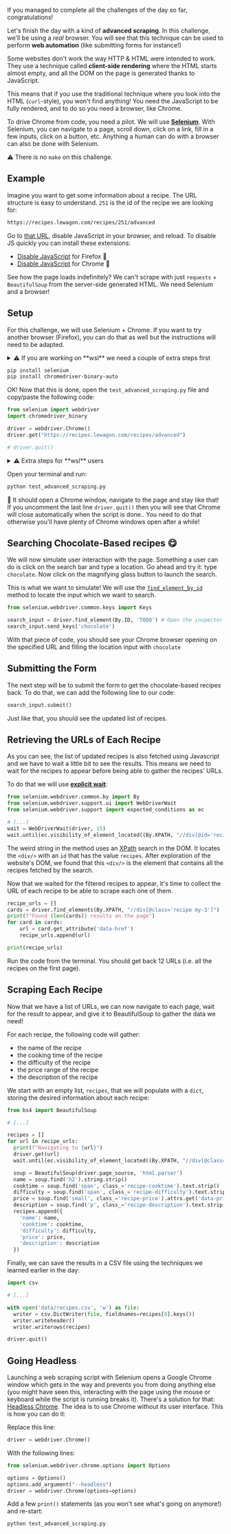 If you managed to complete all the challenges of the day so far, congratulations!

Let's finish the day with a kind of **advanced scraping**. In this challenge, we'll be using a _real_ browser. You will see that this technique can be used to perform **web automation** (like submitting forms for instance!)

Some websites don't work the way HTTP & HTML were intended to work. They use a technique called **client-side rendering** where the HTML starts almost empty, and all the DOM on the page is generated thanks to JavaScript.

This means that if you use the traditional technique where you look into the HTML (`curl`-style), you won't find anything! You need the JavaScript to be fully rendered, and to do so you need a browser, like Chrome.

To drive Chrome from code, you need a pilot. We will use [**Selenium**](https://www.seleniumhq.org/). With Selenium, you can navigate to a page, scroll down, click on a link, fill in a few inputs, click on a button, etc. Anything a human can do with a browser can also be done with Selenium.

⚠️ There is no `make` on this challenge.

## Example

Imagine you want to get some information about a recipe. The URL structure is easy to understand. `251` is the id of the recipe we are looking for:

```bash
https://recipes.lewagon.com/recipes/251/advanced
```

Go to [that URL](https://recipes.lewagon.com/recipes/advanced?search[query]=carrot&page=1), disable JavaScript in your browser, and reload. To disable JS quickly you can install these extensions:

- [Disable JavaScript](https://addons.mozilla.org/en-US/firefox/addon/disable-javascript/) for Firefox 🦊
- [Disable JavaScript](https://chrome.google.com/webstore/detail/disable-javascript/jfpdlihdedhlmhlbgooailmfhahieoem) for Chrome 🎈

See how the page loads indefinitely? We can't scrape with just `requests` + `BeautifulSoup` from the server-side generated HTML. We need Selenium and a browser!

## Setup

For this challenge, we will use Selenium + Chrome. If you want to try another browser (Firefox), you can do that as well but the instructions will need to be adapted.

<details>
<summary markdown='span'>⚠️ If you are working on **wsl** we need a couple of extra steps first</summary>

We need google chrome within wsl so run the commands below to install chrome inside wsl:

```bash
wget https://dl.google.com/linux/direct/google-chrome-stable_current_amd64.deb
sudo dpkg -i google-chrome-stable_current_amd64.deb
sudo apt --fix-broken install
```

</details>

```bash
pip install selenium
pip install chromedriver-binary-auto
```


OK! Now that this is done, open the `test_advanced_scraping.py` file and copy/paste the following code:

```python
from selenium import webdriver
import chromedriver_binary

driver = webdriver.Chrome()
driver.get("https://recipes.lewagon.com/recipes/advanced")

# driver.quit()
```

<details>
<summary markdown='span'>⚠️ Extra steps for **wsl** users </summary>

You unfortunately can't have a visual version of selenium without installing python into your windows system but you can still use it to interact with javascript using websites headless so instead use the code below 👇

```python
from selenium import webdriver
from selenium.webdriver.chrome.options import Options
import chromedriver_binary

options = Options()
options.add_argument("--headless")
driver = webdriver.Chrome(options=options)
driver.get("https://recipes.lewagon.com/recipes/advanced")

## To verify you are getting the html of the page you can use
## print(driver.page_source) as you go
```

</details>


Open your terminal and run:

```bash
python test_advanced_scraping.py
```

🚀 It should open a Chrome window, navigate to the page and stay like that! If you uncomment the last line `driver.quit()` then you will see that Chrome will close automatically  when the script is done.. You need to do that otherwise you'll have plenty of Chrome windows open after a while!

## Searching Chocolate-Based recipes 😋

We will now simulate user interaction with the page. Something a user can do is click on the search bar and type a location. Go ahead and try it: type `chocolate`. Now click on the magnifying glass button to launch the search.

This is what we want to simulate! We will use the [`find_element_by_id`](https://selenium-python.readthedocs.io/locating-elements.html#locating-by-id) method to locate the input which we want to search.

```python
from selenium.webdriver.common.keys import Keys

search_input = driver.find_element(By.ID, 'TODO') # Open the inspector in Chrome and find the input id!
search_input.send_keys('chocolate')
```

With that piece of code, you should see your Chrome browser opening on the specified URL and filling the location input with `chocolate`

## Submitting the Form

The next step will be to submit the form to get the chocolate-based recipes back. To do that, we can add the following line to our code:

```python
search_input.submit()
```

Just like that, you should see the updated list of recipes.

## Retrieving the URLs of Each Recipe

As you can see, the list of updated recipes is also fetched using Javascript and we have to wait a little bit to see the results. This means we need to wait for the recipes to appear before being able to gather the recipes' URLs.

To do that we will use [**explicit wait**](https://selenium-python.readthedocs.io/waits.html):

```python
from selenium.webdriver.common.by import By
from selenium.webdriver.support.ui import WebDriverWait
from selenium.webdriver.support import expected_conditions as ec

# [...]
wait = WebDriverWait(driver, 15)
wait.until(ec.visibility_of_element_located((By.XPATH, "//div[@id='recipes']")))
```

The weird string in the method uses an [XPath](https://en.wikipedia.org/wiki/XPath) search in the DOM. It locates the `<div/>` with an `id` that has the value `recipes`. After exploration of the website's DOM, we found that this `<div/>` is the element that contains all the recipes fetched by the search.

Now that we waited for the filtered recipes to appear, it's time to collect the URL of each recipe to be able to scrape each one of them.

```python
recipe_urls = []
cards = driver.find_elements(By.XPATH, "//div[@class='recipe my-3']")
print(f"Found {len(cards)} results on the page")
for card in cards:
    url = card.get_attribute('data-href')
    recipe_urls.append(url)

print(recipe_urls)
```

Run the code from the terminal. You should get back 12 URLs (i.e. all the recipes on the first page).

## Scraping Each Recipe

Now that we have a list of URLs, we can now navigate to each page, wait for the result to appear, and give it to BeautifulSoup to gather the data we need!

For each recipe, the following code will gather:

- the name of the recipe
- the cooking time of the recipe
- the difficulty of the recipe
- the price range of the recipe
- the description of the recipe

We start with an empty list, `recipes`, that we will populate with a `dict`, storing the desired information about each recipe:


```python
from bs4 import BeautifulSoup

# [...]

recipes = []
for url in recipe_urls:
  print(f"Navigating to {url}")
  driver.get(url)
  wait.until(ec.visibility_of_element_located((By.XPATH, "//div[@class='p-3 border bg-white rounded-lg recipe-container']")))

  soup = BeautifulSoup(driver.page_source, 'html.parser')
  name = soup.find('h2').string.strip()
  cooktime = soup.find('span', class_='recipe-cooktime').text.strip()
  difficulty = soup.find('span', class_='recipe-difficulty').text.strip()
  price = soup.find('small', class_='recipe-price').attrs.get('data-price').strip()
  description = soup.find('p', class_='recipe-description').text.strip()
  recipes.append({
    'name': name,
    'cooktime': cooktime,
    'difficulty': difficulty,
    'price': price,
    'description': description
  })
```

Finally, we can save the results in a CSV file using the techniques we learned earlier in the day:

```python
import csv

# [...]

with open('data/recipes.csv', 'w') as file:
  writer = csv.DictWriter(file, fieldnames=recipes[0].keys())
  writer.writeheader()
  writer.writerows(recipes)

driver.quit()
```

## Going Headless

Launching a web scraping script with Selenium opens a Google Chrome window which gets in the way and prevents you from doing anything else (you might have seen this, interacting with the page using the mouse or keyboard while the script is running breaks it). There's a solution for that: [Headless Chrome](https://developers.google.com/web/updates/2017/04/headless-chrome). The idea is to use Chrome without its user interface. This is how you can do it:

Replace this line:

```python
driver = webdriver.Chrome()
```

With the following lines:

```python
from selenium.webdriver.chrome.options import Options

options = Options()
options.add_argument("--headless")
driver = webdriver.Chrome(options=options)
```

Add a few `print()` statements (as you won't see what's going on anymore!) and re-start:

```python
python test_advanced_scraping.py
```

